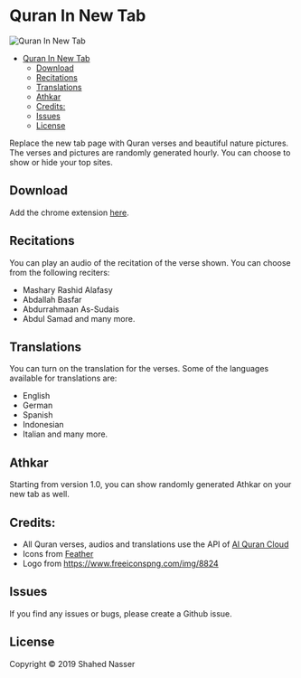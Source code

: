 # Quran In New Tab

![Quran In New Tab](https://github.com/shahednasser/quran-extension/blob/master/assets/icon-128.png?raw=true "Quran In New Tab")

<!-- TOC depthFrom:1 depthTo:6 withLinks:1 updateOnSave:1 orderedList:0 -->

- [Quran In New Tab](#quran-in-new-tab)
	- [Download](#download)
	- [Recitations](#recitations)
	- [Translations](#translations)
	- [Athkar](#athkar)
	- [Credits:](#credits)
	- [Issues](#issues)
	- [License](#license)

<!-- /TOC -->
Replace the new tab page with Quran verses and beautiful nature pictures. The verses and pictures are randomly generated hourly. You can choose to show or hide your top sites.

## Download

Add the chrome extension [here](https://chrome.google.com/webstore/detail/quran-in-new-tab/hggkcijghhpkdjeokpfgbhnpecliiijg?authuser=1).

## Recitations

You can play an audio of the recitation of the verse shown. You can choose from the following reciters:
- Mashary Rashid Alafasy
- Abdallah Basfar
- Abdurrahmaan As-Sudais
- Abdul Samad
and many more.

## Translations

You can turn on the translation for the verses. Some of the languages available for translations are:
- English
- German
- Spanish
- Indonesian
- Italian
and many more.


## Athkar

Starting from version 1.0, you can show randomly generated Athkar on your new tab as well.


## Credits:

- All Quran verses, audios and translations use the API of [Al Quran Cloud](https://alquran.cloud/)
- Icons from [Feather](https://feathericons.com/)
- Logo from https://www.freeiconspng.com/img/8824


## Issues

If you find any issues or bugs, please create a Github issue.


## License

Copyright © 2019 Shahed Nasser
